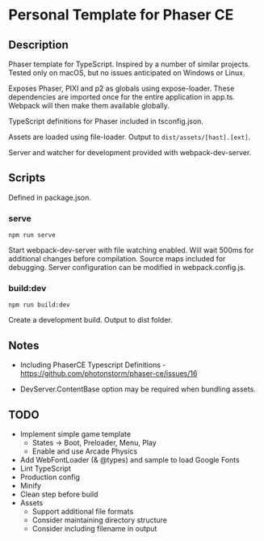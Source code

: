 # Personal Template for Phaser CE

## Description
Phaser template for TypeScript. Inspired by a number of similar projects. Tested only on macOS, but no issues anticipated on Windows or Linux.

Exposes Phaser, PIXI and p2 as globals using expose-loader. These dependencies are imported once for the entire application in app.ts. Webpack will then make them available globally.

TypeScript definitions for Phaser included in tsconfig.json.

Assets are loaded using file-loader. Output to ```dist/assets/[hast].[ext]```.

Server and watcher for development provided with webpack-dev-server.

## Scripts

Defined in package.json.

### serve

```npm run serve```

Start webpack-dev-server with file watching enabled. Will wait 500ms for additional changes before compilation. Source maps included for debugging. Server configuration can be modified in webpack.config.js.

### build:dev

```npm run build:dev```

Create a development build. Output to dist folder.

## Notes
- Including PhaserCE Typescript Definitions - https://github.com/photonstorm/phaser-ce/issues/16

- DevServer.ContentBase option may be required when bundling assets.

## TODO
- Implement simple game template
    - States -> Boot, Preloader, Menu, Play
    - Enable and use Arcade Physics
- Add WebFontLoader (& @types) and sample to load Google Fonts
- Lint TypeScript
- Production config
- Minify
- Clean step before build
- Assets
    - Support additional file formats
    - Consider maintaining directory structure
    - Consider including filename in output